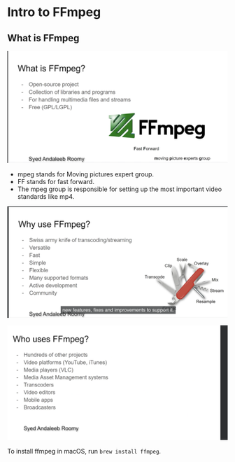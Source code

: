 # Intro to FFmpeg
## What is FFmpeg
![what_is_ffmpeg_1](images/what_is_ffmpeg_1.png)

- mpeg stands for Moving pictures expert group.
- FF stands for fast forward.
- The mpeg group is responsible for setting up the most important video standards like mp4.

![why_use_ffmpeg](images/why_use_ffmpeg.png)

![who_uses_ffmpeg](images/who_uses_ffmpeg.png)

To install ffmpeg in macOS, run `brew install ffmpeg`.